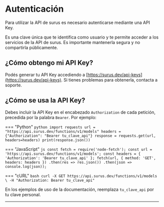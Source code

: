 # Autenticación

Para utilizar la API de surus es necesario autenticarse mediante una API Key.

Es una clave única que te identifica como usuario y te permite acceder a los servicios de la API de surus. Es importante mantenerla segura y no compartirla públicamente.

## ¿Cómo obtengo mi API Key?

Podés generar tu API Key accediendo a [https://surus.dev/api-keys](https://surus.dev/api-keys). Si tienes problemas para obtenerla, contacta a soporte.

## ¿Cómo se usa la API Key?


Debes incluir la API Key en el encabezado `Authorization` de cada petición, precedida por la palabra `Bearer`. Por ejemplo:

=== "Python"
    ```python
    import requests
    url = "https://api.surus.dev/functions/v1/models"
    headers = {"Authorization": "Bearer tu_clave_api"}
    response = requests.get(url, headers=headers)
    print(response.json())
    ```

=== "JavaScript"
    ```js
    const fetch = require('node-fetch');
    const url = 'https://api.surus.dev/functions/v1/models';
    const headers = {
      'Authorization': 'Bearer tu_clave_api'
    };
    fetch(url, {
      method: 'GET',
      headers: headers
    })
      .then(res => res.json())
      .then(json => console.log(json));
    ```

=== "cURL"
    ```bash
    curl -X GET https://api.surus.dev/functions/v1/models \
      -H "Authorization: Bearer tu_clave_api"
    ```

En los ejemplos de uso de la documentación, reemplaza `tu_clave_api` por tu clave personal.

---
